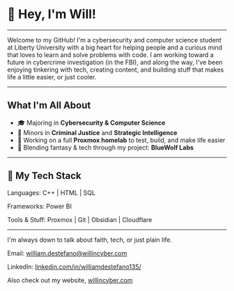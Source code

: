 # 👋 Hey, I'm Will!
---

Welcome to my GitHub! I'm a cybersecurity and computer science student at Liberty University with a big heart for helping people and a curious mind that loves to learn and solve problems with code.
I am working toward a future in cybercrime investigation (in the FBI), and along the way, I've been enjoying tinkering with tech, creating content, and building stuff that makes life a little easier, or just cooler.

---

## What I'm All About
- 🎓 Majoring in **Cybersecurity & Computer Science**
- 🎯 Minors in **Criminal Justice** and **Strategic Intelligence**
- 🧪 Working on a full **Proxmox homelab** to test, build, and make life easier
- 🐺 Blending fantasy & tech through my project: **BlueWolf Labs**

---

## 🧰 My Tech Stack
Languages: C++ | HTML | SQL

Frameworks: Power BI

Tools & Stuff: Proxmox | Git | Obsidian | Cloudflare

---

I'm always down to talk about faith, tech, or just plain life.

Email: william.destefano@willincyber.com

LinkedIn: [linkedin.com/in/williamdestefano135/](https://www.linkedin.com/in/williamdestefano135/)

Also check out my website, [willincyber.com](willincyber.com)
